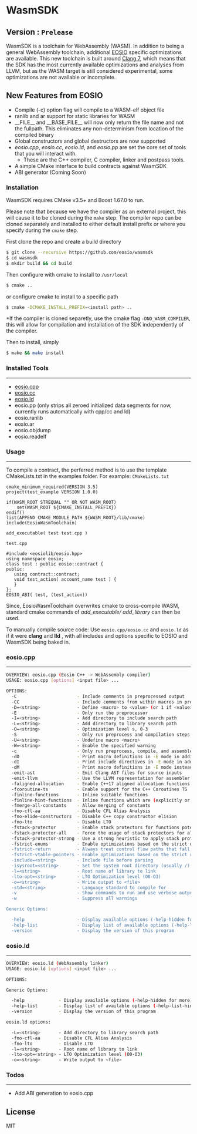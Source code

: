 # WasmSDK
## Version : ```Prelease```

WasmSDK is a toolchain for WebAssembly (WASM).  In addition to being a general WebAssembly toolchain, additional [EOSIO](https://github.com/eosio/eos) specific optimizations are available.  This new toolchain is built around [Clang 7](https://github.com/eosio/llvm), which means that the SDK has the most currently available optimizations and analyses from LLVM, but as the WASM target is still considered experimental, some optimizations are not available or incomplete.

## New Features from EOSIO
- Compile (-c) option flag will compile to a WASM-elf object file
- ranlib and ar support for static libraries for WASM
- \_\_FILE\_\_ and \_\_BASE\_FILE\_\_ will now only return the file name and not the fullpath. This eliminates any non-determinism from location of the compiled binary
- Global constructors and global destructors are now supported
- _eosio.cpp_, _eosio.cc_, _eosio.ld_, and _eosio.pp_ are set the core set of tools that you will interact with.
    * These are the C++ compiler, C compiler, linker and postpass tools.
- A simple CMake interface to build contracts against WasmSDK
- ABI generator (Coming Soon)

### Installation
WasmSDK requires CMake v3.5+ and Boost 1.67.0 to run.

Please note that because we have the compiler as an external project, this will cause it to be cloned during the ```make``` step.  The compiler repo can be cloned separately and installed to either default install prefix or where you specify during the ```cmake``` step.

First clone the repo and create a build directory

```sh
$ git clone --recursive https://github.com/eosio/wasmsdk
$ cd wasmsdk
$ mkdir build && cd build
```

Then configure with cmake to install to ```/usr/local```

```sh
$ cmake ..
```

or configure cmake to install to a specific path
```sh
$ cmake -DCMAKE_INSTALL_PREFIX=<install path> ..
```

*If the compiler is cloned separetly, use the cmake flag ```-DNO_WASM_COMPILER```, this will allow for compilation and installation of the SDK independently of the compiler.

Then to install, simply
```sh
$ make && make install
```

### Installed Tools
---
* [eosio.cpp](#eosio_cpp)
* [eosio.cc](#eosio.cc)
* [eosio.ld](#eosio.ld)
* eosio.pp (only strips all zeroed initialized data segments for now, currently runs automatically with cpp/cc and ld)
* eosio.ranlib
* eosio.ar
* eosio.objdump
* eosio.readelf

### Usage
---
To compile a contract, the perferred method is to use the template CMakeLists.txt in the examples folder.
For example:
```CMakeLists.txt```
```
cmake_minimum_required(VERSION 3.5)
project(test_example VERSION 1.0.0)

if(WASM_ROOT STREQUAL "" OR NOT WASM_ROOT)
    set(WASM_ROOT ${CMAKE_INSTALL_PREFIX})
endif()
list(APPEND CMAKE_MODULE_PATH ${WASM_ROOT}/lib/cmake)
include(EosioWasmToolchain)

add_executable( test test.cpp )
```
```test.cpp```
```
#include <eosiolib/eosio.hpp>
using namespace eosio;
class test : public eosio::contract {
public:
   using contract::contract;
   void test_action( account_name test ) {
   }
};
EOSIO_ABI( test, (test_action))
```

Since, EosioWasmToolchain overwrites cmake to cross-compile WASM, standard cmake commands of _add\_executable/ add\_library_ can then be used.

To manually compile source code:
Use ```eosio.cpp/eosio.cc``` and ```eosio.ld``` as if it were __clang__ and __lld__ , with all includes and options specific to EOSIO and WasmSDK being baked in.

### eosio.cpp
---
```bash
OVERVIEW: eosio.cpp (Eosio C++ -> WebAssembly compiler)
USAGE: eosio.cpp [options] <input file> ...

OPTIONS:
  -C                       - Include comments in preprocessed output
  -CC                      - Include comments from within macros in preprocessed output
  -D=<string>              - Define <macro> to <value> (or 1 if <value> omitted)
  -E                       - Only run the preprocessor
  -I=<string>              - Add directory to include search path
  -L=<string>              - Add directory to library search path
  -O=<string>              - Optimization level s, 0-3
  -S                       - Only run preprocess and compilation steps
  -U=<string>              - Undefine macro <macro>
  -W=<string>              - Enable the specified warning
  -c                       - Only run preprocess, compile, and assemble steps
  -dD                      - Print macro definitions in -E mode in addition to normal output
  -dI                      - Print include directives in -E mode in addition to normal outpu
  -dM                      - Print macro definitions in -E mode instead to normal output
  -emit-ast                - Emit Clang AST files for source inputs
  -emit-llvm               - Use the LLVM representation for assembler and object files
  -faligned-allocation     - Enable C++17 aligned allocation functions
  -fcoroutine-ts           - Enable support for the C++ Coroutines TS
  -finline-functions       - Inline suitable functions
  -finline-hint-functions  - Inline functions which are (explicitly or implicitly) marked inline
  -fmerge-all-constants    - Allow merging of constants
  -fno-cfl-aa              - Disable CFL Alias Analysis
  -fno-elide-constructors  - Disable C++ copy constructor elision
  -fno-lto                 - Disable LTO
  -fstack-protector        - Enable stack protectors for functions potentially vulnerable to stack smashing
  -fstack-protector-all    - Force the usage of stack protectors for all functions
  -fstack-protector-strong - Use a strong heuristic to apply stack protectors to functions
  -fstrict-enums           - Enable optimizations based on the strict definition of an enum's value range
  -fstrict-return          - Always treat control flow paths that fall off the end of a non-void function as unreachable
  -fstrict-vtable-pointers - Enable optimizations based on the strict rules for overwriting polymorphic C++ objects
  -include=<string>        - Include file before parsing
  -isysroot=<string>       - Set the system root directory (usually /)
  -l=<string>              - Root name of library to link
  -lto-opt=<string>        - LTO Optimization level (O0-O3)
  -o=<string>              - Write output to <file>
  -std=<string>            - Language standard to compile for
  -v                       - Show commands to run and use verbose output
  -w                       - Suppress all warnings

Generic Options:

  -help                    - Display available options (-help-hidden for more)
  -help-list               - Display list of available options (-help-list-hidden for more)
  -version                 - Display the version of this program
```

### eosio.ld
---
```bash
OVERVIEW: eosio.ld (WebAssembly linker)
USAGE: eosio.ld [options] <input file> ...

OPTIONS:

Generic Options:

  -help             - Display available options (-help-hidden for more)
  -help-list        - Display list of available options (-help-list-hidden for more)
  -version          - Display the version of this program

eosio.ld options:

  -L=<string>       - Add directory to library search path
  -fno-cfl-aa       - Disable CFL Alias Analysis
  -fno-lto          - Disable LTO
  -l=<string>       - Root name of library to link
  -lto-opt=<string> - LTO Optimization level (O0-O3)
  -o=<string>       - Write output to <file>
 ```
 
 ### Todos
 ---
 - Add ABI generation to eosio.cpp

License
----

MIT
